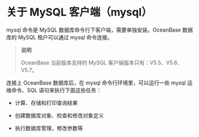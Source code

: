关于 MySQL 客户端（mysql）
========================================

mysql 命令是 MySQL 数据库命令行下客户端，需要单独安装。OceanBase 数据库的 MySQL 租户可以通过 mysql 命令连接。

>**说明**
>
>OceanBase 当前版本支持的 MySQL 客户端版本只有：V5.5、V5.6、V5.7。

连接上 OceanBase 数据库后，在 mysql 命令行环境里，可以运行一些 mysql 运维命令、SQL 语句来执行下面这些任务：

* 计算、存储和打印查询结果

* 创建数据库对象、检查和修改对象定义

* 执行数据库管理，修改参数等
